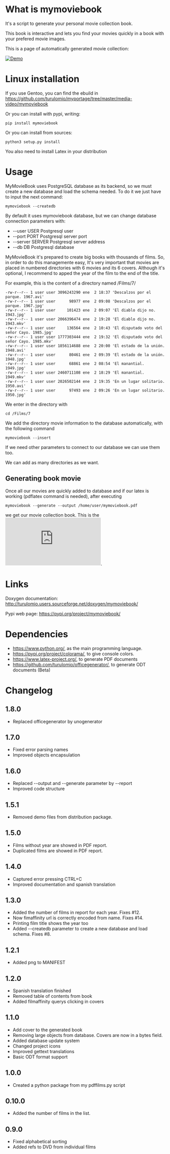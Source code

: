 What is mymoviebook
===================
It's a script to generate your personal movie collection book. 

This book is interactive and lets you find your movies quickly in a book with your prefered movie images.

This is a page of automatically generated movie collection:

[![Demo](https://raw.githubusercontent.com/Turulomio/mymoviebook/master/doc/demo.jpg)](https://raw.githubusercontent.com/Turulomio/mymoviebook/master/doc/demo.pdf)

Linux installation
==================

If you use Gentoo, you can find the ebuild in https://github.com/turulomio/myportage/tree/master/media-video/mymoviebook

Or you can install with pypi, writing:

`pip install mymoviebook`

Or you can install from sources:

`python3 setup.py install`

You also need to install Latex in your distribution


Usage
=====

MyMovieBook uses PostgreSQL database as its backend, so we must create a new database and load the schema needed. To do it we just have to input the next command:

`mymoviebook --createdb`

By default it uses mymoviebook database, but we can change database connection parameters with:
*  --user USER         Postgresql user
*  --port PORT         Postgresql server port
*  --server SERVER     Postgresql server address
*  --db DB             Postgresql database

MyMovieBook it's prepared to create big books with thousands of films. So, in order to do this managemente easy, It's very important that movies are placed in numbered directories with 6 movies and its 6 covers. Although it's optional, I recommend to apped the year of the film to the end of the title.

For example, this is the content of a directory named /Films/7/

    -rw-r--r-- 1 user user 3096243290 ene  2 18:37 'Descalzos por el parque. 1967.avi' 
    -rw-r--r-- 1 user user      98977 ene  2 09:08 'Descalzos por el parque. 1967.jpg'
    -rw-r--r-- 1 user user     101423 ene  2 09:07 'El diablo dijo no. 1943.jpg'
    -rw-r--r-- 1 user user 2066396474 ene  2 19:28 'El diablo dijo no. 1943.mkv'
    -rw-r--r-- 1 user user     136564 ene  2 10:43 'El disputado voto del señor Cayo. 1985.jpg'
    -rw-r--r-- 1 user user 1777303444 ene  2 19:32 'El disputado voto del señor Cayo. 1985.mkv'
    -rw-r--r-- 1 user user 1856114688 ene  2 20:00 'El estado de la unión. 1948.avi'
    -rw-r--r-- 1 user user      80461 ene  2 09:39 'El estado de la unión. 1948.jpg'
    -rw-r--r-- 1 user user      68861 ene  2 08:54 'El manantial. 1949.jpg'
    -rw-r--r-- 1 user user 2460711108 ene  2 18:29 'El manantial. 1949.mkv'
    -rw-r--r-- 1 user user 2026502144 ene  2 19:35 'En un lugar solitario. 1950.avi'
    -rw-r--r-- 1 user user      97493 ene  2 09:26 'En un lugar solitario. 1950.jpg'

We enter in the directory with

`cd /Films/7`

We add the directory movie information to the database automatically, with the following command

`mymoviebook --insert`

If we need other parameters to connect to our database we can use them too.

We can add as many directories as we want.

Generating book movie
---------------------

Once all our movies are quickly added to database and if our latex is working (pdflatex command is needed), after executing

`mymoviebook --generate --output /home/user/mymoviebook.pdf`

we get our movie collection book. This is the ![demo movie book](https://raw.githubusercontent.com/Turulomio/mymoviebook/master/doc/demo.pdf).


Links
=====

Doxygen documentation:
    http://turulomio.users.sourceforge.net/doxygen/mymoviebook/

Pypi web page:
    https://pypi.org/project/mymoviebook/

Dependencies
============
* https://www.python.org/, as the main programming language.
* https://pypi.org/project/colorama/, to give console colors.
* https://www.latex-project.org/, to generate PDF documents
* https://github.com/turulomio/officegenerator/, to generate ODT documents (Beta)

Changelog
=========
1.8.0
-----
- Replaced officegenerator by unogenerator

1.7.0
-----
- Fixed error parsing names
- Improved objects encapsulation

1.6.0
-----
- Replaced --output and --generate parameter by --report
- Improved code structure

1.5.1
-----
- Removed demo files from distribution package.

1.5.0
-----
- Films without year are showed in PDF report.
- Duplicated films are showed in PDF report.

1.4.0
-----
- Captured error pressing CTRL+C
- Improved documentation and spanish translation

1.3.0
-----
- Added the number of films in report for each year. Fixes #12.
- Now fimaffinity url is correctly encoded from name. Fixes #14.
- Printing film title shows the year too
- Added --createdb parameter to create a new database and load schema. Fixes #8.

1.2.1
-----
- Added png to MANIFEST

1.2.0
-----
- Spanish translation finished
- Removed table of contents from book
- Added filmaffinity querys clicking in covers

1.1.0
-----
- Add cover to the generated book
- Removing large objects from database. Covers are now in a bytes field.
- Added database update system
- Changed project icons
- Improved gettext translations
- Basic ODT format support

1.0.0
-----
- Created a python package from my pdffilms.py script


0.10.0
------
- Added the number of films in the list.

0.9.0
-----
- Fixed alphabetical sorting
- Added refs to DVD from individual films
